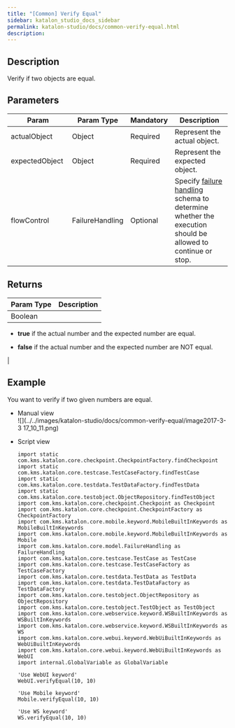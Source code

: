 ```yaml
---
title: "[Common] Verify Equal" 
sidebar: katalon_studio_docs_sidebar
permalink: katalon-studio/docs/common-verify-equal.html 
description: 
---
```

Description 
------------

Verify if two objects are equal. 

Parameters 
-----------

| Param | Param Type | Mandatory | Description |
| --- | --- | --- | --- |
| actualObject  | Object  | Required | Represent the actual object. |
| expectedObject  | Object  | Required | Represent the expected object. |
| flowControl | FailureHandling | Optional | Specify [failure handling](https://docs.katalon.com/x/qAAM) schema to determine whether the execution should be allowed to continue or stop. |

Returns
-------

| Param Type | Description |
| --- | --- |
| Boolean | 
*   **true** if the actual number and the expected number are equal.
    
*   **false** if the actual number and the expected number are NOT equal.
    

 |

Example 
--------

You want to verify if two given numbers are equal.

*   Manual view    
    ![](../../images/katalon-studio/docs/common-verify-equal/image2017-3-3 17_10_11.png)
*   Script view 
    
    ```
    import static com.kms.katalon.core.checkpoint.CheckpointFactory.findCheckpoint
    import static com.kms.katalon.core.testcase.TestCaseFactory.findTestCase
    import static com.kms.katalon.core.testdata.TestDataFactory.findTestData
    import static com.kms.katalon.core.testobject.ObjectRepository.findTestObject
    import com.kms.katalon.core.checkpoint.Checkpoint as Checkpoint
    import com.kms.katalon.core.checkpoint.CheckpointFactory as CheckpointFactory
    import com.kms.katalon.core.mobile.keyword.MobileBuiltInKeywords as MobileBuiltInKeywords
    import com.kms.katalon.core.mobile.keyword.MobileBuiltInKeywords as Mobile
    import com.kms.katalon.core.model.FailureHandling as FailureHandling
    import com.kms.katalon.core.testcase.TestCase as TestCase
    import com.kms.katalon.core.testcase.TestCaseFactory as TestCaseFactory
    import com.kms.katalon.core.testdata.TestData as TestData
    import com.kms.katalon.core.testdata.TestDataFactory as TestDataFactory
    import com.kms.katalon.core.testobject.ObjectRepository as ObjectRepository
    import com.kms.katalon.core.testobject.TestObject as TestObject
    import com.kms.katalon.core.webservice.keyword.WSBuiltInKeywords as WSBuiltInKeywords
    import com.kms.katalon.core.webservice.keyword.WSBuiltInKeywords as WS
    import com.kms.katalon.core.webui.keyword.WebUiBuiltInKeywords as WebUiBuiltInKeywords
    import com.kms.katalon.core.webui.keyword.WebUiBuiltInKeywords as WebUI
    import internal.GlobalVariable as GlobalVariable
    
    'Use WebUI keyword'
    WebUI.verifyEqual(10, 10)
     
    'Use Mobile keyword'
    Mobile.verifyEqual(10, 10)
     
    'Use WS keyword'
    WS.verifyEqual(10, 10)
    
    ```